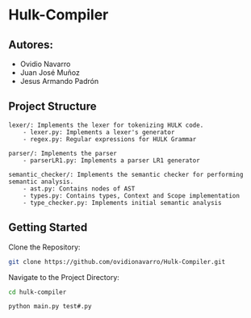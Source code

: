 # Hulk-Compiler

## Autores:
- Ovidio Navarro
- Juan José Muñoz
- Jesus Armando Padrón


## Project Structure

    
    lexer/: Implements the lexer for tokenizing HULK code.
        - lexer.py: Implements a lexer's generator
        - regex.py: Regular expressions for HULK Grammar
    
    parser/: Implements the parser
        - parserLR1.py: Implements a parser LR1 generator

    semantic_checker/: Implements the semantic checker for performing semantic analysis. 
        - ast.py: Contains nodes of AST
        - types.py: Contains types, Context and Scope implementation
        - type_checker.py: Implements initial semantic analysis


## Getting Started

Clone the Repository:

```bash
git clone https://github.com/ovidionavarro/Hulk-Compiler.git
```

Navigate to the Project Directory:

```bash
cd hulk-compiler
```

```bash
python main.py test#.py
```